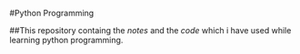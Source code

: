 #Python Programming

##This repository containg the *notes* and the *code* which i have used while learning python programming.
